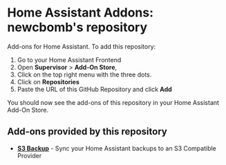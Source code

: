 # Home Assistant Addons: newcbomb's repository

Add-ons for Home Assistant.
To add this repository:
1. Go to your Home Assistant Frontend
2. Open **Supervisor** > **Add-On Store**,
3. Click on the top right menu with the three dots.
4. Click on **Repositories**
5. Paste the URL of this GitHub Repository and click **Add**

You should now see the add-ons of this repository in your Home Assistant Add-On Store.

## Add-ons provided by this repository

- **[S3 Backup](/s3-backup)** - Sync your Home Assistant backups to an S3 Compatible Provider
